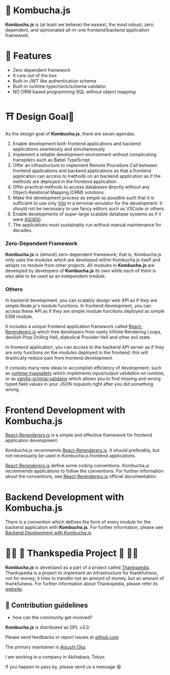 🍵 Kombucha.js 
==================
**Kombucha.js** is (at least we believe) the easiest, the most robust, zero
dependent, and opinionated all-in-one frontend/backend application framework.

  🐶 Features
================
- Zero dependent framework
- It runs out of the box
- Built-in JWT like authentication scheme
- Built-in runtime typecheck/schema validator
- NO ORM based programming SQL without object mapping

 ⛩️ Design Goal🗼 
==================
As the design goal of **Kombucha.js**, there are seven agendas.

1. Enable development both frontend applications and backend applications
   seamlessly and simultaneously.
2. Implement a reliable development environment without complicating
   transpilers such as Babel TypeScript.
3. Offer an infrastructure to implement Remote Procedure Call between frontend
   applications and backend applications so that a frontend application can
   access to methods on an backend application as if    the methods are deployed
   in the frontend application.
4. Offer practical methods to access databases directly without any
   Object-Relational Mapping (ORM) solutions.
5. Make the development process as simple as possible such that it is
   sufficient to use only [Vim][] in a terminal-emulator for the development. It
   should not be necessary to use fancy editors such as VSCode or others.
6. Enable developments of super-large scalable database systems as if it were
   [AS/400](https://en.wikipedia.org/wiki/IBM_AS/400).
7. The applications must sustainably run without manual maintenance for
   decades.

[Vim]: https://www.vim.org/

### Zero-Dependent Framework
**Kombucha.js** is (almost) zero-dependent framework; that is, Kombucha.js only
uses the modules which are developed within Kombucha.js itself and adopts no
module from other projects.  All modules in **Kombucha.js** are developed by
developers of **Kombucha.js** its own while each of them is also able to be
used as an independent module.

### Others
In backend development, you can scalably design web API as if they are simple
Node.js's module functions. In frontend development, you can access these API
as if they are simple module functions deployed as simple ESM module.

It includes a unique frontend application framework called [React-Rerenderers.js][rerenderers]
which free developers from nasty Infinite Rendering Loops, devilish Prop
Drilling Hell, diabolical Provider Hell and other evil state.

In frontend application, you can access to the backend API server as if they
are only functions on the modules deployed in the frontend; this will
drastically reduce pain from frontend development.

It consists many new ideas to accomplish efficiency of development; such as
[runtime-typesafety][] which implements input/output validation on runtime, or as
[vanilla-schima-validator][] which allows you to find missing and wrong typed
field values in your JSON requests right after you did something wrong.

[rerenderers]: https://github.com/kombucha-js/react-rerenderers/
[vanilla-schima-validator]: https://github.com/kombucha-js/vanilla-schima-validator/
[runtime-typesafety]: https://github.com/kombucha-js/runtime-typesafety/


 Frontend Development with Kombucha.js
======================================

[React-Rerenderers.js][rerenderers] is a simple and effective framework for
frontend application development.

Kombucha.js recommends [React-Rerenderers.js][rerenderers].  It should
preferably, but not necessarily be used in Kombucha.js frontend applications.

[React-Rerenderers.js][rerenderers] define some coding conventions. Kombucha.js
recommends applications to follow the conventions. For further information
about the conventions, see [React-Rerenderers.js][rerenderers] official
documentation.


 Backend Development with Kombucha.js
======================================
There is a convention which defines the form of every module for the backend
application with **Kombucha.js**. For further information, please see [Backend Development with Kombucha.js][backend].


[frontend]: https://github.com/kombucha-js/.github/wiki/Frontend-Development
[backend]: https://github.com/kombucha-js/.github/wiki/Backend-Development



  🙏🏿 🥰 Thankspedia Project 🥰 🙏🏻
========================================
**Kombucha.js** is developed as a part of a project called [Thankspedia][].
Thankspedia is a project to implement an infrastructure for thankfulness, not
for money; it tries to transfer not an amount of money, but an amount of
thankfulness. For further information about Thankspedia, please refer its
[website][Thankspedia].

[Thankspedia]: https://github.com/thankspedia/


🌈 Contribution guidelines
---------------------------------------------------------------
- how can the community get involved?

**Kombucha.js** is distributed as GPL v3.0.

Please send feedbacks or report issues at [github.com](https://github.com/kombucha-js)

The primary maintainer is [Atsushi Oka][ats4u].

I am working in a company in Akihabara, Tokyo.

If you happen to pass by, please send us a message 😄

[ats4u]: https://github.com/ats4u

<!--
**Here are some ideas to get you started:**
👩‍💻 Useful resources
---------------------------------------------------------------
 - where can the community find your docs? Is there anything else the community should know?
🙋‍♀️ A short introduction - what is your organization all about?
🌈 Contribution guidelines - how can the community get involved?
👩‍💻 Useful resources - where can the community find your docs? Is there anything else the community should know?
🍿 Fun facts - what does your team eat for breakfast?
🧙 Remember, you can do mighty things with the power of [Markdown](https://docs.github.com/github/writing-on-github/getting-started-with-writing-and-formatting-on-github/basic-writing-and-formatting-syntax)
-->
